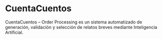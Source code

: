 # CuentaCuentos
CuentaCuentos – Order Processing es un sistema automatizado de generación, validación y selección de relatos breves mediante Inteligencia Artificial.
